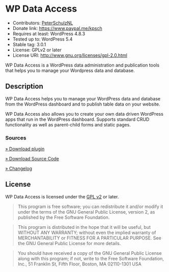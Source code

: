 # WP Data Access

* Contributors: [PeterSchulzNL](https://www.linkedin.com/in/peterschulznl/)
* Donate link: https://www.paypal.me/kpsch
* Requires at least: WordPress 4.8.3
* Tested up to: WordPress 5.4
* Stable tag: 3.0.1
* License: GPLv2 or later
* License URI: http://www.gnu.org/licenses/gpl-2.0.html

WP Data Access is a WordPress data administration and publication tools that helps you to manage your Wordpress data and database.

## Description

WP Data Access helps you to manage your WordPress data and database from the WordPress dashboard and to publish table data on your website.

WP Data Access also allows you to create your own data driven WordPress apps that run in the WordPress dashboard. Supports standard CRUD functionality as well as parent-child forms and static pages.

### Sources

[» Download plugin](https://wordpress.org/plugins/wp-data-access/) 

[» Download Source Code](https://bitbucket.org/wpdataaccess/wp-data-access/src)

[» Changelog](https://bitbucket.org/wpdataaccess/wp-data-access/src/master/CHANGES.md)

## License

WP Data Access is licensed under the [GPL v2](https://bitbucket.org/wpdataaccess/wp-data-access/src/master/LICENSE.txt) or later.

> This program is free software; you can redistribute it and/or modify
it under the terms of the GNU General Public License, version 2, as
published by the Free Software Foundation.

> This program is distributed in the hope that it will be useful,
but WITHOUT ANY WARRANTY; without even the implied warranty of
MERCHANTABILITY or FITNESS FOR A PARTICULAR PURPOSE.  See the
GNU General Public License for more details.

> You should have received a copy of the GNU General Public License
along with this program; if not, write to the Free Software
Foundation, Inc., 51 Franklin St, Fifth Floor, Boston, MA  02110-1301  USA
